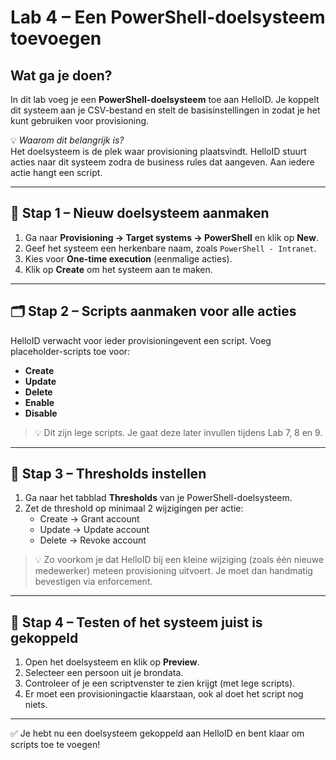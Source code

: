 # Lab 4 – Een PowerShell-doelsysteem toevoegen

## Wat ga je doen?

In dit lab voeg je een **PowerShell-doelsysteem** toe aan HelloID. Je koppelt dit systeem aan je CSV-bestand en stelt de basisinstellingen in zodat je het kunt gebruiken voor provisioning.

💡 *Waarom dit belangrijk is?*  
Het doelsysteem is de plek waar provisioning plaatsvindt. HelloID stuurt acties naar dit systeem zodra de business rules dat aangeven. Aan iedere actie hangt een script.

---

## 🧰 Stap 1 – Nieuw doelsysteem aanmaken

1. Ga naar **Provisioning → Target systems → PowerShell** en klik op **New**.
2. Geef het systeem een herkenbare naam, zoals `PowerShell - Intranet`.
3. Kies voor **One-time execution** (eenmalige acties).
4. Klik op **Create** om het systeem aan te maken.

---

## 🗂️ Stap 2 – Scripts aanmaken voor alle acties

HelloID verwacht voor ieder provisioningevent een script. Voeg placeholder-scripts toe voor:

- **Create**
- **Update**
- **Delete**
- **Enable**
- **Disable**

> 💡 Dit zijn lege scripts. Je gaat deze later invullen tijdens Lab 7, 8 en 9.

---

## 🔁 Stap 3 – Thresholds instellen

1. Ga naar het tabblad **Thresholds** van je PowerShell-doelsysteem.
2. Zet de threshold op minimaal 2 wijzigingen per actie:
   - Create → Grant account
   - Update → Update account
   - Delete → Revoke account

> 💡 Zo voorkom je dat HelloID bij een kleine wijziging (zoals één nieuwe medewerker) meteen provisioning uitvoert. Je moet dan handmatig bevestigen via enforcement.

---

## 🧪 Stap 4 – Testen of het systeem juist is gekoppeld

1. Open het doelsysteem en klik op **Preview**.
2. Selecteer een persoon uit je brondata.
3. Controleer of je een scriptvenster te zien krijgt (met lege scripts).
4. Er moet een provisioningactie klaarstaan, ook al doet het script nog niets.

---

✅ Je hebt nu een doelsysteem gekoppeld aan HelloID en bent klaar om scripts toe te voegen!
